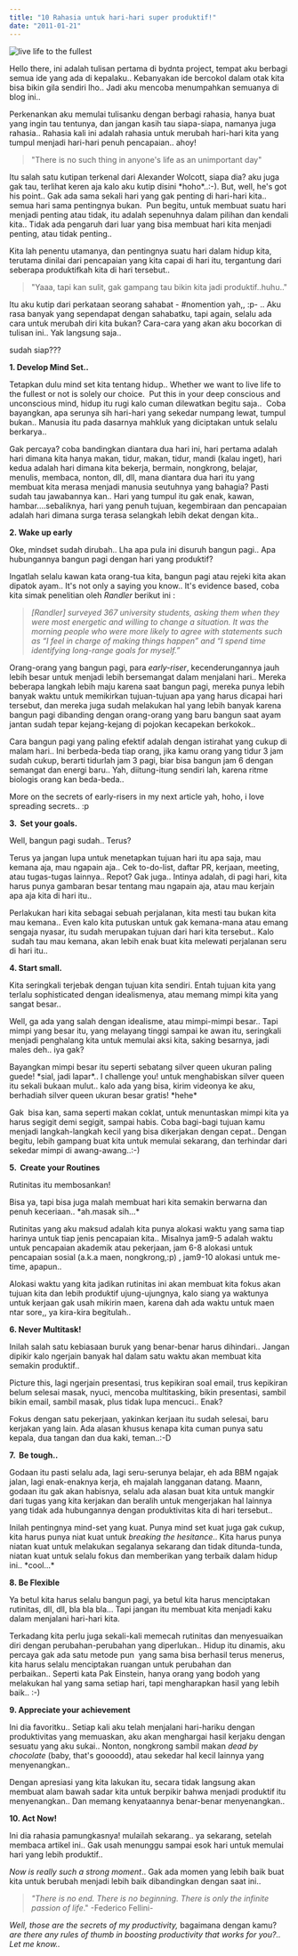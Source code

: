 ```yaml
---
title: "10 Rahasia untuk hari-hari super produktif!"
date: "2011-01-21"
---
```


![live life to the fullest](images/passion-for-life.jpg "live life to the fullest")

Hello there, ini adalah tulisan pertama di bydnta project, tempat aku berbagi semua ide yang ada di kepalaku.. Kebanyakan ide bercokol dalam otak kita bisa bikin gila sendiri lho.. Jadi aku mencoba menumpahkan semuanya di blog ini..

Perkenankan aku memulai tulisanku dengan berbagi rahasia, hanya buat yang ingin tau tentunya, dan jangan kasih tau siapa-siapa, namanya juga rahasia.. Rahasia kali ini adalah rahasia untuk merubah hari-hari kita yang tumpul menjadi hari-hari penuh pencapaian.. ahoy!

> "There is no such thing in anyone's life as an unimportant day"

Itu salah satu kutipan terkenal dari Alexander Wolcott, siapa dia? aku juga gak tau, terlihat keren aja kalo aku kutip disini \*hoho\*..:-). But, well, he's got his point.. Gak ada sama sekali hari yang gak penting di hari-hari kita.. semua hari sama pentingnya bukan.  Pun begitu, untuk membuat suatu hari menjadi penting atau tidak, itu adalah sepenuhnya dalam pilihan dan kendali kita.. Tidak ada pengaruh dari luar yang bisa membuat hari kita menjadi penting, atau tidak penting..

Kita lah penentu utamanya, dan pentingnya suatu hari dalam hidup kita, terutama dinilai dari pencapaian yang kita capai di hari itu, tergantung dari seberapa produktifkah kita di hari tersebut..

> "Yaaa, tapi kan sulit, gak gampang tau bikin kita jadi produktif..huhu.."

Itu aku kutip dari perkataan seorang sahabat - #nomention yah,, :p- .. Aku rasa banyak yang sependapat dengan sahabatku, tapi again, selalu ada cara untuk merubah diri kita bukan? Cara-cara yang akan aku bocorkan di tulisan ini.. Yak langsung saja..

sudah siap???

**1\. Develop Mind Set..**

Tetapkan dulu mind set kita tentang hidup.. Whether we want to live life to the fullest or not is solely our choice.  Put this in your deep conscious and unconscious mind, hidup itu rugi kalo cuman dilewatkan begitu saja..  Coba bayangkan, apa serunya sih hari-hari yang sekedar numpang lewat, tumpul bukan.. Manusia itu pada dasarnya mahkluk yang diciptakan untuk selalu berkarya..

Gak percaya? coba bandingkan diantara dua hari ini, hari pertama adalah hari dimana kita hanya makan, tidur, makan, tidur, mandi (kalau inget), hari kedua adalah hari dimana kita bekerja, bermain, nongkrong, belajar, menulis, membaca, nonton, dll, dll, mana diantara dua hari itu yang membuat kita merasa menjadi manusia seutuhnya yang bahagia? Pasti sudah tau jawabannya kan.. Hari yang tumpul itu gak enak, kawan, hambar....sebaliknya, hari yang penuh tujuan, kegembiraan dan pencapaian adalah hari dimana surga terasa selangkah lebih dekat dengan kita..

**2\. Wake up early**

Oke, mindset sudah dirubah.. Lha apa pula ini disuruh bangun pagi.. Apa hubungannya bangun pagi dengan hari yang produktif?

Ingatlah selalu kawan kata orang-tua kita, bangun pagi atau rejeki kita akan dipatok ayam.. It's not only a saying you know.. It's evidence based, coba kita simak penelitian oleh _Randler_ berikut ini :

> _\[Randler\] surveyed 367 university students, asking them when they were most energetic and willing to change a situation. It was the morning people who were more likely to agree with statements such as “I feel in charge of making things happen” and “I spend time identifying long-range goals for myself.”_

Orang-orang yang bangun pagi, para _early-riser_, kecenderungannya jauh lebih besar untuk menjadi lebih bersemangat dalam menjalani hari.. Mereka beberapa langkah lebih maju karena saat bangun pagi, mereka punya lebih banyak waktu untuk memikirkan tujuan-tujuan apa yang harus dicapai hari tersebut, dan mereka juga sudah melakukan hal yang lebih banyak karena bangun pagi dibanding dengan orang-orang yang baru bangun saat ayam jantan sudah tepar kejang-kejang di pojokan kecapekan berkokok..

Cara bangun pagi yang paling efektif adalah dengan istirahat yang cukup di malam hari.. Ini berbeda-beda tiap orang, jika kamu orang yang tidur 3 jam sudah cukup, berarti tidurlah jam 3 pagi, biar bisa bangun jam 6 dengan semangat dan energi baru.. Yah, diitung-itung sendiri lah, karena ritme biologis orang kan beda-beda..

More on the secrets of early-risers in my next article yah, hoho, i love spreading secrets.. :p

**3\.  Set your goals.**

Well, bangun pagi sudah.. Terus?

Terus ya jangan lupa untuk menetapkan tujuan hari itu apa saja, mau kemana aja, mau ngapain aja.. Cek to-do-list, daftar PR, kerjaan, meeting, atau tugas-tugas lainnya.. Repot? Gak juga.. Intinya adalah, di pagi hari, kita harus punya gambaran besar tentang mau ngapain aja, atau mau kerjain apa aja kita di hari itu..

Perlakukan hari kita sebagai sebuah perjalanan, kita mesti tau bukan kita mau kemana.. Even kalo kita putuskan untuk gak kemana-mana atau emang sengaja nyasar, itu sudah merupakan tujuan dari hari kita tersebut.. Kalo  sudah tau mau kemana, akan lebih enak buat kita melewati perjalanan seru di hari itu..

**4\. Start small.**

Kita seringkali terjebak dengan tujuan kita sendiri. Entah tujuan kita yang terlalu sophisticated dengan idealismenya, atau memang mimpi kita yang sangat besar..

Well, ga ada yang salah dengan idealisme, atau mimpi-mimpi besar.. Tapi mimpi yang besar itu, yang melayang tinggi sampai ke awan itu, seringkali menjadi penghalang kita untuk memulai aksi kita, saking besarnya, jadi males deh.. iya gak?

Bayangkan mimpi besar itu seperti sebatang silver queen ukuran paling guede! \*sial, jadi lapar\*.. I challenge you! untuk menghabiskan silver queen itu sekali bukaan mulut.. kalo ada yang bisa, kirim videonya ke aku, berhadiah silver queen ukuran besar gratis! \*hehe\*

Gak  bisa kan, sama seperti makan coklat, untuk menuntaskan mimpi kita ya harus segigit demi segigit, sampai habis. Coba bagi-bagi tujuan kamu menjadi langkah-langkah kecil yang bisa dikerjakan dengan cepat.. Dengan begitu, lebih gampang buat kita untuk memulai sekarang, dan terhindar dari sekedar mimpi di awang-awang..:-)

**5\.  Create your Routines**

Rutinitas itu membosankan!

Bisa ya, tapi bisa juga malah membuat hari kita semakin berwarna dan penuh keceriaan.. \*ah.masak sih...\*

Rutinitas yang aku maksud adalah kita punya alokasi waktu yang sama tiap harinya untuk tiap jenis pencapaian kita.. Misalnya jam9-5 adalah waktu untuk pencapaian akademik atau pekerjaan, jam 6-8 alokasi untuk pencapaian sosial (a.k.a maen, nongkrong,:p) , jam9-10 alokasi untuk me-time, apapun..

Alokasi waktu yang kita jadikan rutinitas ini akan membuat kita fokus akan tujuan kita dan lebih produktif ujung-ujungnya, kalo siang ya waktunya untuk kerjaan gak usah mikirin maen, karena dah ada waktu untuk maen ntar sore,, ya kira-kira begitulah..

**6\. Never Multitask!**

Inilah salah satu kebiasaan buruk yang benar-benar harus dihindari.. Jangan dipikir kalo ngerjain banyak hal dalam satu waktu akan membuat kita semakin produktif..

Picture this, lagi ngerjain presentasi, trus kepikiran soal email, trus kepikiran belum selesai masak, nyuci, mencoba multitasking, bikin presentasi, sambil bikin email, sambil masak, plus tidak lupa mencuci.. Enak?

Fokus dengan satu pekerjaan, yakinkan kerjaan itu sudah selesai, baru kerjakan yang lain. Ada alasan khusus kenapa kita cuman punya satu kepala, dua tangan dan dua kaki, teman..:-D

**7\.  Be tough..**

Godaan itu pasti selalu ada, lagi seru-serunya belajar, eh ada BBM ngajak jalan, lagi enak-enaknya kerja, eh majalah langganan datang. Maann, godaan itu gak akan habisnya, selalu ada alasan buat kita untuk mangkir dari tugas yang kita kerjakan dan beralih untuk mengerjakan hal lainnya yang tidak ada hubungannya dengan produktivitas kita di hari tersebut..

Inilah pentingnya mind-set yang kuat. Punya mind set kuat juga gak cukup, kita harus punya niat kuat untuk _breaking the hesitance_.. Kita harus punya niatan kuat untuk melakukan segalanya sekarang dan tidak ditunda-tunda, niatan kuat untuk selalu fokus dan memberikan yang terbaik dalam hidup ini.. \*cool...\*

**8\. Be Flexible**

Ya betul kita harus selalu bangun pagi, ya betul kita harus menciptakan rutinitas, dll, dll, bla bla bla... Tapi jangan itu membuat kita menjadi kaku dalam menjalani hari-hari kita.

Terkadang kita perlu juga sekali-kali memecah rutinitas dan menyesuaikan diri dengan perubahan-perubahan yang diperlukan.. Hidup itu dinamis, aku percaya gak ada satu metode pun  yang sama bisa berhasil terus menerus, kita harus selalu menciptakan ruangan untuk perubahan dan perbaikan.. Seperti kata Pak Einstein, hanya orang yang bodoh yang melakukan hal yang sama setiap hari, tapi mengharapkan hasil yang lebih baik.. :-)

**9\. Appreciate your achievement**

Ini dia favoritku.. Setiap kali aku telah menjalani hari-hariku dengan produktivitas yang memuaskan, aku akan menghargai hasil kerjaku dengan sesuatu yang aku sukai.. Nonton, nongkrong sambil makan _dead by chocolate_ (baby, that's goooodd), atau sekedar hal kecil lainnya yang menyenangkan..

Dengan apresiasi yang kita lakukan itu, secara tidak langsung akan membuat alam bawah sadar kita untuk berpikir bahwa menjadi produktif itu menyenangkan.. Dan memang kenyataannya benar-benar menyenangkan..

**10\. Act Now!**

Ini dia rahasia pamungkasnya! mulailah sekarang.. ya sekarang, setelah membaca artikel ini.. Gak usah menunggu sampai esok hari untuk memulai hari yang lebih produktif..

_Now is really such a strong moment_.. Gak ada momen yang lebih baik buat kita untuk berubah menjadi lebih baik dibandingkan dengan saat ini..

> _"There is no end. There is no beginning. There is only the infinite passion of life_." -Federico Fellini-

_Well, those are the secrets of my productivity,_ bagaimana dengan kamu? _are there any rules of thumb in boosting productivity that works for you?.. Let me know.._
